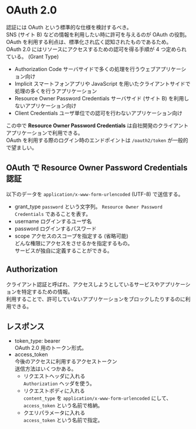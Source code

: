 # OAuth 2.0
認証には OAuth という標準的な仕様を検討するべき。  
SNS (サイト B) などの情報を利用したい時に許可を与えるのが OAuth  の役割。  
OAuth を利用する利点は、標準化され広く認知されたものであるため。  
OAuth 2.0 にはリソースにアクセスするための認可を得る手順が 4 つ定められている。 (Grant Type)  

- Authorization Code
  サーバサイドで多くの処理を行うウェブアプリケーション向け
- Implicit
  スマートフォンアプリや JavaScript を用いたクライアントサイドで処理の多くを行うアプリケーション
- Resource Owner Password Credentials
  サーバサイド (サイト B) を利用しないアプリケーション向け
- Client Credentials
  ユーザ単位での認可を行わないアプリケーション向け

この中で **Resource Owner Password Credentials** は自社開発のクライアントアプリケーションで利用できる。  
OAuth を利用する際のログイン時のエンドポイントは `/oauth2/token` が一般的で望ましい。

## OAuth で Resource Owner Password Credentials 認証
以下のデータを `application/x-www-form-urlencoded` (UTF-8) で送信する。

- grant_type
  `password` という文字列。
  `Resource Owner Password Credentials` であることを表す。
- username
  ログインするユーザ名
- password
  ログインするパスワード
- scope
  アクセスのスコープを指定する (省略可能)  
  どんな権限にアクセスをさせるかを指定するもの。  
  サービスが独自に定義することができる。  

## Authorization
クライアント認証と呼ばれ、アクセスしようとしているサービスやアプリケーションを特定するための情報。  
利用することで、許可していないアプリケーションをブロックしたりするのに利用できる。  

## レスポンス
- token_type: bearer  
  OAuth 2.0 用のトークン形式。  
- access_token  
  今後のアクセスに利用するアクセストークン  
  送信方法はいくつかある。  
  - リクエストヘッダに入れる  
    `Authorization` ヘッダを使う。  
  - リクエストボディに入れる  
    `content_type` を `application/x-www-form-urlencoded` にして、  
    `access_token` という名前で格納。  
  - クエリパラメータに入れる  
    `access_token` という名前で指定。  

